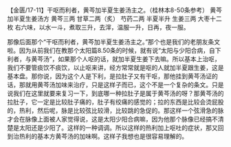【金匮/17-11】干呕而利者，黄芩加半夏生姜汤主之。（桂林本8-50条参考）
黄芩加半夏生姜汤方
黄芩三两  甘草二两（炙）  芍药二两  半夏半升  生姜三两  大枣十二枚
右六味，以水一斗，煮取三升，去滓，温服一升，日再，夜一服。

那像后面那个“干呕而利者，黄芩加半夏生姜汤主之。”那个也是我们的老朋友条文啦。因为从前我们在教那个太阳篇8.50条的时候，就有说“太阳与少阳合病，自下利者，与黄芩汤”，如果那个人呕的话，就加半夏生姜下去嘛。所以基本上治呕，我们不要管痰饮不痰饮，以止呕来讲，经方常常就是呕的人就加半夏跟生姜，这是基本盘。那你说，因为这个人是下利，是拉肚子又有干呕，那他挂到黄芩汤证的话，那就用黄芩汤加味来治疗，只是这样子而已，这个不是一个复杂的条文。只是说我们在这里就要来复习一下，到底哪一种拉肚子是属于黄芩汤的呀？那黄芩汤的拉肚子，它一定是比较肚子痛的，肚子有绞痛的感觉的；拉的东西是比较会烫屁股的，热利，然后呢，脉是比较弦比较滑，比较跳的急促的。那这样一个弦滑急的脉才会在脉像上面被人家觉得说，这是太阳少阳合病嘛，因为他那个脉像已经搞不清楚是太阳还是少阳了。这样的一种调调。所以这样的热利加上呕吐的症状，那又回到治热利的基本方黄芩汤的加味啊。这样子我想也是很容易理解的。
